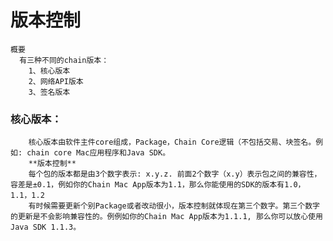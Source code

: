 # 版本控制

    概要
      有三种不同的chain版本：
        1、核心版本
        2、网络API版本
        3、签名版本
        
       
### 核心版本：
        核心版本由软件主件core组成，Package，Chain Core逻辑（不包括交易、块签名。例如: chain core Mac应用程序和Java SDK。
        **版本控制**
        每个包的版本都是由3个数字表示: x.y.z. 前面2个数字（x.y）表示包之间的兼容性，容差是±0.1，例如你的Chain Mac App版本为1.1，那么你能使用的SDK的版本有1.0，1.1，1.2
        有时候需要更新个别Package或者改动很小，版本控制就体现在第三个数字。第三个数字的更新是不会影响兼容性的。例例如你的Chain Mac App版本为1.1.1, 那么你可以放心使用Java SDK 1.1.3。
        
        